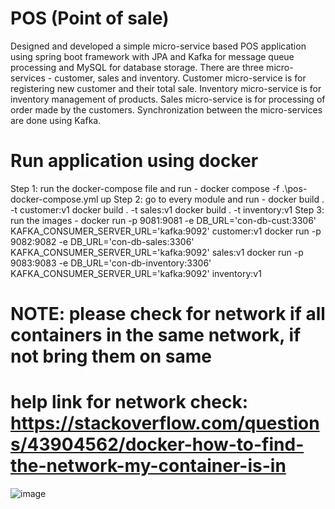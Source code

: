 # POS (Point of sale)
Designed and developed a simple micro-service based POS application using spring  boot framework with JPA and Kafka for message queue  processing and MySQL for database storage. There are three micro-services - customer, sales and inventory. Customer micro-service is for 
registering new customer and their total sale. Inventory micro-service is for inventory management of products. Sales micro-service is for processing of order made by the customers. Synchronization between the micro-services are done using Kafka. 

# Run application using docker
Step 1: run the docker-compose file and run -
  docker compose -f .\pos-docker-compose.yml up
Step 2: go to every module and run - 
  docker build . -t customer:v1 
  docker build . -t sales:v1 
  docker build . -t inventory:v1 
Step 3: run the images - 
  docker run -p 9081:9081 -e DB_URL='con-db-cust:3306' KAFKA_CONSUMER_SERVER_URL='kafka:9092' customer:v1
  docker run -p 9082:9082 -e DB_URL='con-db-sales:3306' KAFKA_CONSUMER_SERVER_URL='kafka:9092' sales:v1
  docker run -p 9083:9083 -e DB_URL='con-db-inventory:3306' KAFKA_CONSUMER_SERVER_URL='kafka:9092' inventory:v1
# NOTE: please check for network if all containers in the same network, if not bring them on same 
# help link for network check: https://stackoverflow.com/questions/43904562/docker-how-to-find-the-network-my-container-is-in

                     
![image](https://github.com/babai-abhishek/Docker-Containerized-Spring-Boot-application/assets/17577922/f0e6e056-10c5-4d52-8529-a898d65b5af8)

